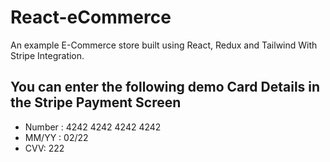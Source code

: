 # React-eCommerce

An example E-Commerce store built using React, Redux and Tailwind
With Stripe Integration.

## You can enter the following demo Card Details in the Stripe Payment Screen

- Number : 4242 4242 4242 4242
- MM/YY : 02/22
- CVV: 222
